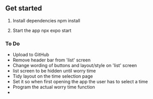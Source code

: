 ## Get started

1. Install dependencies
   npm install

2. Start the app
   npx expo start

### To Do

- Upload to GitHub
- Remove header bar from 'list' screen
- Change wording of buttons and layout/style on 'list' screen
- list screen to be hidden until worry time
- Tidy layout on the time selection page
- Set it so when first opening the app the user has to select a time
- Program the actual worry time function
- 